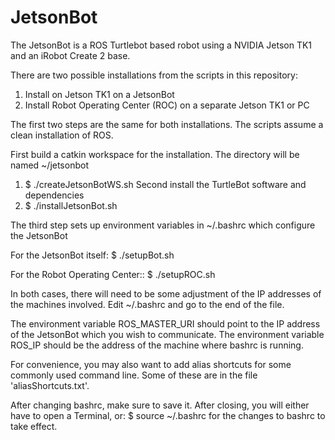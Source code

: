 # JetsonBot
The JetsonBot is a ROS Turtlebot based robot using a NVIDIA Jetson TK1 and an iRobot Create 2 base.

There are two possible installations from the scripts in this repository:

1) Install on Jetson TK1 on a JetsonBot 
2) Install Robot Operating Center (ROC) on a separate Jetson TK1 or PC

The first two steps are the same for both installations.
The scripts assume a clean installation of ROS.

First build a catkin workspace for the installation. The directory will be named ~/jetsonbot
1) $ ./createJetsonBotWS.sh
Second install the TurtleBot software and dependencies
2) $ ./installJetsonBot.sh

The third step sets up environment variables in ~/.bashrc which configure the JetsonBot

For the JetsonBot itself:
$ ./setupBot.sh

For the Robot Operating Center::
$ ./setupROC.sh

In both cases, there will need to be some adjustment of the IP addresses of the machines involved.
Edit ~/.bashrc and go to the end of the file.

The environment variable ROS_MASTER_URI should point to the IP address of the JetsonBot which you wish to communicate.
The environment variable ROS_IP should be the address of the machine where bashrc is running.

For convenience, you may also want to add alias shortcuts for some commonly used command line. Some of these are in the file 'aliasShortcuts.txt'.

After changing bashrc, make sure to save it. After closing, you will either have to open a Terminal, or:
$ source ~/.bashrc
for the changes to bashrc to take effect.






